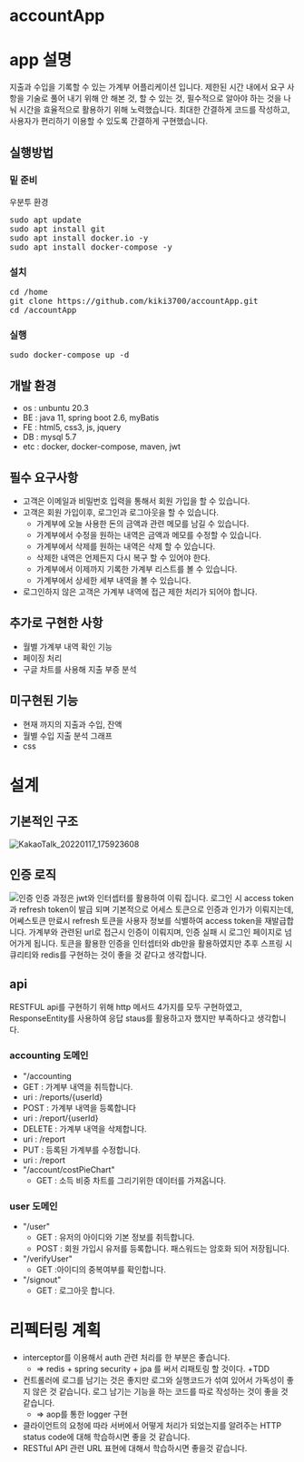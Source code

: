 # accountApp
# app 설명
 지출과 수입을 기록할 수 있는 가계부 어플리케이션 입니다. 
제한된 시간 내에서 요구 사항을 기술로 풀어 내기 위해 
안 해본 것, 할 수 있는 것, 필수적으로 알아야 하는 것을
나눠 시간을 효율적으로 활용하기 위해 노력했습니다.
 최대한 간결하게 코드를 작성하고, 사용자가 편리하기 이용할 수 있도록
간결하게 구현했습니다.
 

## 실행방법
### 밑 준비
우분투 환경
<pre>
sudo apt update
sudo apt install git
sudo apt install docker.io -y
sudo apt install docker-compose -y
</pre>

### 설치
<pre>
cd /home
git clone https://github.com/kiki3700/accountApp.git
cd /accountApp
</pre>

### 실행
<pre>
sudo docker-compose up -d
</pre>

## 개발 환경
* os : unbuntu 20.3
* BE : java 11, spring boot 2.6, myBatis
* FE : html5, css3, js, jquery
* DB : mysql 5.7
* etc : docker, docker-compose, maven, jwt

## 필수 요구사항
* 고객은 이메일과 비밀번호 입력을 통해서 회원 가입을 할 수 있습니다.
* 고객은 회원 가입이후, 로그인과 로그아웃을 할 수 있습니다.
  * 가계부에 오늘 사용한 돈의 금액과 관련 메모를 남길 수 있습니다.
  * 가계부에서 수정을 원하는 내역은 금액과 메모를 수정할 수 있습니다.
  * 가계부에서 삭제를 원하는 내역은 삭제 할 수 있습니다.
  * 삭제한 내역은 언제든지 다시 복구 할 수 있어야 한다.
  * 가계부에서 이제까지 기록한 가계부 리스트를 볼 수 있습니다.
  * 가계부에서 상세한 세부 내역을 볼 수 있습니다.
* 로그인하지 않은 고객은 가계부 내역에 접근 제한 처리가 되어야 합니다.

## 추가로 구현한 사항
* 월별 가계부 내역 확인 기능
* 페이징 처리
* 구글 차트를 사용해 지출 부증 분석

## 미구현된 기능
* 현재 까지의 지출과 수입, 잔액 
* 월별 수입 지출 분석 그래프
* css


# 설계
## 기본적인 구조
![KakaoTalk_20220117_175923608](https://user-images.githubusercontent.com/74307591/149739100-7ac27e21-3239-46a2-abd0-b051c5bd2c52.png)

## 인증 로직
![인증](https://user-images.githubusercontent.com/74307591/149739255-7ab8833c-7b8a-46b9-bcb8-4462e5cc3bed.png)
 인증 과정은 jwt와 인터셉터를 활용하여 이뤄 집니다. 로그인 시 access token과 refresh token이 발급 되며 기본적으로 어세스 토큰으로 인증과 인가가 이뤄지는데, 어쎄스토큰 만료시
refresh 토큰을 사용자 정보를 식별하여 access token을 재발급합니다. 가계부와 관련된 url로 접근시 인증이 이뤄지며, 인증 실패 시 로그인 페이지로 넘어가게 됩니다.
 토큰을 활용한 인증을 인터셉터와 db만을 활용하였지만 추후 스프링 시큐리티와 redis를 구현하는 것이 좋을 것 같다고 생각합니다.
 
 ## api
 RESTFUL api를 구현하기 위해 http 메서드 4가지를 모두 구현하였고, ResponseEntity를 사용하여 응답 staus를 활용하고자 했지만 부족하다고 생각합니다.
 ### accounting 도메인
 * "/accounting
  * GET : 가계부 내역을 취득합니다.
   * uri : /reports/{userId} 
  * POST : 가계부 내역을 등록합니다
   * uri : /report/{userId}
  * DELETE : 가계부 내역을 삭제합니다.
   * uri : /report 
  * PUT : 등록된 가계부를 수정합니다.
   * uri : /report 
* "/account/costPieChart"
  * GET : 소득 비중 차트를 그리기위한 데이터를 가져옵니다.
### user 도메인
* "/user"
  * GET : 유저의 아이디와 기본 정보를 취득합니다.
  * POST : 회원 가입시 유저를 등록합니다. 패스워드는 암호화 되어 저장됩니다.
* "/verifyUser"
  * GET :아이디의 중복여부를 확인합니다.
* "/signout"
  * GET : 로그아웃 합니다.

# 리펙터링 계획
 - interceptor를 이용해서 auth 관련 처리를 한 부분은 좋습니다.
    - ⇒ redis + spring security + jpa 를 써서 리패토링 할 것이다.  +TDD
- 컨트롤러에 로그를 남기는 것은 좋지만 로그와 실행코드가 섞여 있어서 가독성이 좋지 않은 것 같습니다. 로그 남기는 기능을 하는 코드를 따로 작성하는 것이 좋을 것 같습니다.
    - ⇒ aop를 통한 logger 구현
- 클라이언트의 요청에 따라 서버에서 어떻게 처리가 되었는지를 알려주는 HTTP status code에 대해 학습하시면 좋을 것 같습니다.
- RESTful API 관련 URL 표현에 대해서 학습하시면 좋을것 같습니다.
 
 
